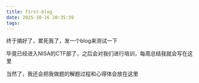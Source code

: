 ```yaml
---
title: first-blog
date: 2025-10-16 20:35:59
tags:
---
```


终于搞好了，累死我了，发一个blog来测试一下

毕竟已经进入NISA的CTF部了，之后会对我们进行培训，每周总结我就会写在这里

当然了，我还会把我做题的解题过程和心得体会放在这里

<!--more-->